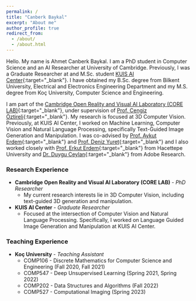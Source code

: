 ```yaml
---
permalink: /
title: "Canberk Baykal"
excerpt: "About me"
author_profile: true
redirect_from: 
  - /about/
  - /about.html
---
```


Hello. My name is Ahmet Canberk Baykal. I am a PhD student in Computer Science and an AI Researcher at University of Cambridge. Previously, I was a Graduate Researcher at and M.Sc. student [KUIS AI Center](https://ai.ku.edu.tr/){:target="_blank"}. I have obtained my B.Sc. degree from Bilkent University, Electrical and Electronics Engineering Department and my M.S. degree from Koç University, Computer Science and Engineering.

I am part of the [Cambridge Open Reality and Visual AI Laboratory (CORE LAB)](https://core-lab.io){:target="_blank"}, under supervision of [Prof. Cengiz Öztireli](https://www.cl.cam.ac.uk/~aco41/){:target="_blank"}. My research is focused at 3D Computer Vision. Previously, at KUIS AI Center, I worked on Machine Learning, Computer Vision and Natural Language Processing, specifically Text-Guided Image Generation and Manipulation. I was co-advised by [Prof. Aykut Erdem](https://aykuterdem.github.io/){:target="_blank"} and [Prof. Deniz Yuret](http://www.denizyuret.com/){:target="_blank"} and I also worked closely with [Prof. Erkut Erdem](https://web.cs.hacettepe.edu.tr/~erkut/){:target="_blank"} from Hacettepe University and [Dr. Duygu Ceylan](https://www.duygu-ceylan.com/){:target="_blank"} from Adobe Research.


### Research Experience
- **Cambridge Open Reality and Visual AI Laboratory (CORE LAB)** - *PhD Researcher*
    - My current research interests lie in 3D Computer Vision, including text-guided 3D generation and manipulation.
- **KUIS AI Center** - *Graduate Researcher*
    - Focused at the intersection of Computer Vision and Natural Language Processing. Specifically, I worked on Language Guided Image Generation and Manipulation at KUIS AI Center.

### Teaching Experience
- **Koç University** - *Teaching Assistant* 
    - COMP106 - Discrete Mathematics for Computer Science and Engineering (Fall 2020, Fall 2021)
    - COMP547 - Deep Unsupervised Learning (Spring 2021, Spring 2022)
    - COMP202 - Data Structures and Algorithms (Fall 2022)
    - COMP527 - Computational Imaging (Spring 2023)